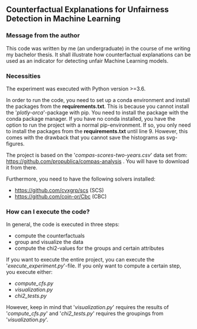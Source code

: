 ## Counterfactual Explanations for Unfairness Detection in Machine Learning

### Message from the author

This code was written by me (an undergraduate) in the course of me
writing my bachelor thesis. It shall illustrate how counterfactual
explanations can be used as an indicator for detecting unfair Machine
Learning models.

### Necessities

The experiment was executed with Python version >=3.6.

In order to run the code, you need to set up a conda environment and
install the packages from the **requirements.txt**. This is because
you cannot install the '_plotly-orca_'-package with pip. You need to 
install the package with the conda package manager. If you have no
conda installed, you have the option to run the project with
a normal pip-environment. If so, you only need to install the
packages from the **requirements.txt** until line 9. However, this
comes with the drawback that you cannot save the histograms as
svg-figures. 

The project is based on the '_compas-scores-two-years.csv_'
data set from: https://github.com/propublica/compas-analysis .
You will have to download it from there.

Furthermore, you need to have the following solvers installed:

- https://github.com/cvxgrp/scs (SCS)
- https://github.com/coin-or/Cbc (CBC)

### How can I execute the code?

In general, the code is executed in three steps:

- compute the counterfactuals
- group and visualize the data
- compute the chi2-values for the groups and certain attributes

If you want to execute the entire project, you can execute the '_execute_experiment.py_'-file.
If you only want to compute a certain step, you execute either:

- _compute_cfs.py_
- _visualization.py_
- _chi2_tests.py_

However, keep in mind that '_visualization.py_' requires the results of '_compute_cfs.py_' and
'_chi2_tests.py_' requires the groupings from '_visualization.py_'.
